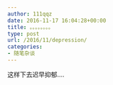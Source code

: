 ```yaml
---
author: 111qqz
date: 2016-11-17 16:04:28+00:00
title: 。。。。。。。。
type: post
url: /2016/11/depression/
categories:
- 随笔杂谈
---
```


这样下去迟早抑郁....


